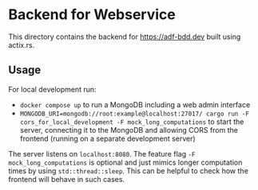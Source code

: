 # Backend for Webservice

This directory contains the backend for <https://adf-bdd.dev> built using actix.rs.

## Usage

For local development run:

- `docker compose up` to run a MongoDB including a web admin interface
- `MONGODB_URI=mongodb://root:example@localhost:27017/ cargo run -F cors_for_local_development -F mock_long_computations` to start the server, connecting it to the MongoDB and allowing CORS from the frontend (running on a separate development server)

The server listens on `localhost:8080`.
The feature flag `-F mock_long_computations` is optional and just mimics longer computation times by using `std::thread::sleep`. This can be helpful to check how the frontend will behave in such cases.
